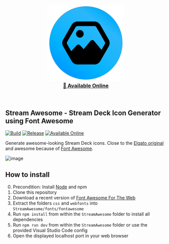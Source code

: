 <p align="center">
  <h3 align="center"><a href="https://skate702.de/StreamAwesome/"><img src = "streamawesome-logo.png"/></a><br>
  <a href="https://skate702.de/StreamAwesome/">🔗 Available Online</a></h3>
</p>
<p>&nbsp;</p>

## Stream Awesome - Stream Deck Icon Generator using Font Awesome


[![Build](https://img.shields.io/github/actions/workflow/status/sebinside/StreamAwesome/build.yml)](https://github.com/sebinside/StreamAwesome/actions)
[![Release](https://img.shields.io/github/v/release/sebinside/StreamAwesome)](https://github.com/sebinside/StreamAwesome/releases)
[![Available Online](https://img.shields.io/badge/Available-Online-teal)](https://skate702.de/StreamAwesome/)


Generate awesome-looking Stream Deck icons. Close to the [Elgato original](https://www.elgato.com/stream-deck) and awesome because of [Font Awesome](https://fontawesome.com/).

![image](preview.png)

## How to install
0. Precondition: Install [Node](https://nodejs.org) and npm
1. Clone this repository
2. Download a recent version of [Font Awesome For The Web](https://fontawesome.com/download)
3. Extract the folders `css` and `webfonts` into `StreamAwesome/fonts/fontawesome`
4. Run `npm install` from within the `StreamAwesome` folder to install all dependencies
5. Run `npm run dev` from within the `StreamAwesome` folder or use the provided Visual Studio Code config
6. Open the displayed localhost port in your web browser

